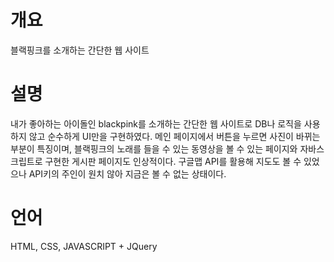 # 개요
블랙핑크를 소개하는 간단한 웹 사이트

# 설명
내가 좋아하는 아이돌인 blackpink를 소개하는 간단한 웹 사이트로
DB나 로직을 사용하지 않고 순수하게 UI만을 구현하였다.
메인 페이지에서 버튼을 누르면 사진이 바뀌는 부분이 특징이며,
블랙핑크의 노래를 들을 수 있는 동영상을 볼 수 있는 페이지와 자바스크립트로 구현한 게시판 페이지도 인상적이다.
구글맵 API를 활용해 지도도 볼 수 있었으나 API키의 주인이 원치 않아 지금은 볼 수 없는 상태이다.

# 언어
HTML, CSS, JAVASCRIPT + JQuery


